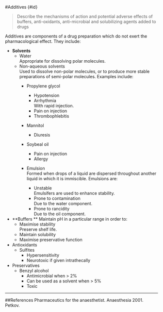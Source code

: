 #Additives {#id}
> Describe the mechanisms of action and potential adverse effects of buffers, anti-oxidants, anti-microbial and solubilizing agents added to drugs

Additives are components of a drug preparation which do not exert the pharmacological effect. They include:
* **Solvents**
    * Water  
    Appropriate for dissolving polar molecules.
    * Non-aqueous solvents  
    Used to dissolve non-polar molecules, or to produce more stable preparations of semi-polar molecules. Examples include:
        * Propylene glycol
            * Hypotension
            * Arrhythmia  
            With rapid injection.
            * Pain on injection
            * Thrombophlebitis

        * Mannitol
            * Diuresis
        * Soybeal oil
            * Pain on injection
            * Allergy
        * Emulsion  
        Formed when drops of a liquid are dispersed throughout another liquid in which it is immiscible. Emulsions are:
            * Unstable  
            Emulsifers are used to enhance stability.
            * Prone to contamination  
            Due to the water component.
            * Prone to rancidity  
            Due to the oil component.
* **Buffers  **
Maintain pH in a particular range in order to:
    * Maximise stability  
    Preserve shelf life.
    * Maintain solubility
    * Maximise preservative function
* Antioxidants  
    * Sulfites
        * Hypersensitivity
        * Neurotoxic if given intrathecally
* Preservatives
    * Benzyl alcohol
        * Antimicrobial when > 2%
        * Can be used as a solvent when > 5%
        * Toxic


---
##References
Pharmaceutics for the anaesthetist. Anaesthesia 2001.
Petkov.